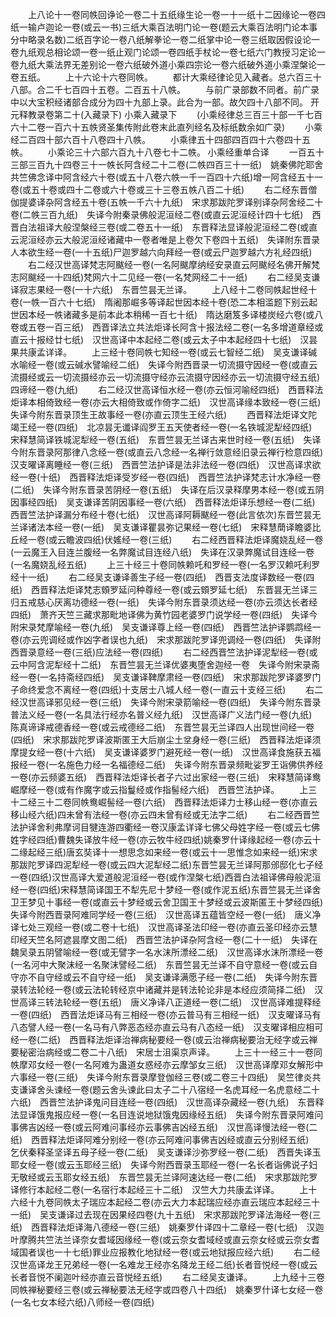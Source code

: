 <!-- { "loadSidebar": true } -->
　　上八论十一卷同帙回诤论一卷二十五纸缘生论一卷一十一纸十二因缘论一卷四纸一输卢迦论一卷(或云一书)三纸大乘百法明门论一卷(题云大乘百法明门论本事分中略录名数)二纸百字论一卷八纸解拳论一卷二纸掌中论一卷三纸取因假设论一卷九纸观总相论颂一卷一纸止观门论颂一卷四纸手杖论一卷七纸六门教授习定论一卷九纸大乘法界无差别论一卷六纸破外道小乘四宗论一卷六纸破外道小乘涅槃论一卷五纸。
　　上十六论十六卷同帙。
　　都计大乘经律论见入藏者。总六百三十八部。合二千七百四十五卷。二百五十八帙。
　　与前广录部数不同者。前广录中以大宝积经诸部合成分为四十九部上录。此合为一部。故欠四十八部不同。
开元释教录卷第二十(入藏录下)
小乘入藏录下
　　(小乘经律总三百三十部一千七百六十二卷一百六十五帙贤圣集传附此卷末此直列经名及标纸数余如广录)
　　小乘经二百四十部六百十八卷四十八帙。
　　小乘律五十四部四百四十六卷四十五帙。
　　小乘论三十六部六百九十八卷七十二帙。
小乘经重单合译
　　一百五十三部三百九十四卷三十一帙长阿含经二十二卷(二帙四百三十一纸)　姚秦佛陀耶舍共竺佛念译中阿含经六十卷(或五十八卷六帙一千一百四十六纸)增一阿含经五十一卷(或五十卷或四十二卷或六十卷或三十三卷五帙八百二十纸)
　　右二经东晋僧伽提婆译杂阿含经五十卷(五帙一千六十九纸)　宋求那跋陀罗译别译杂阿舍经二十卷(二帙三百九纸)　失译今附秦录佛般泥洹经二卷(或直云泥洹经计四十七纸)　西晋白法祖译大般涅槃经三卷(或二卷五十一纸)　东晋释法显译般泥洹经二卷(或直云泥洹经亦云大般泥洹经诸藏中一卷者唯是上卷欠下卷四十五纸)　失译附东晋录人本欲生经一卷(一十五纸)尸迦罗越六向拜经一卷(或云尸迦罗越六方礼经四纸)
　　右二经汉世高译梵志阿颰经一卷(一名阿颰摩纳经安录直云阿颰经名佛开解梵志阿颰经一十四纸)梵网六十二见经一卷(一名梵网经二十一纸)
　　右二经吴支谦译寂志果经一卷(一十六纸)　东晋竺昙无兰译。
　　上八经十二卷同帙起世经十卷(一帙一百六十七纸)　隋阇那崛多等译起世因本经十卷(恐二本相滥题下别云起世因本经一帙诸藏多是前本此本稍稀一百七十纸)　隋达磨笈多译楼炭经六卷(或八卷或五卷一百三纸)　西晋译法立共法炬译长阿含十报法经二卷(一名多增道章经或直云十报经廿七纸)　汉世高译中本起经二卷(或云太子中本起经四十七纸)　汉昙果共康孟详译。
　　上三经十卷同帙七知经一卷(或云七智经二纸)　吴支谦译碱水喻经一卷(或云碱水譬喻经二纸)　失译今附西晋录一切流摄守因经一卷(或直云流摄经或云一切流摄经亦云一切流摄守经亦云流摄守因经亦云一切流摄守经五纸)四谛经一卷(九纸)
　　右二经汉世高译恒水经一卷(亦云恒河喻经四纸)　西晋释法炬译本相倚致经一卷(亦云大相倚致或作倚字二纸)　汉世高译缘本致经一卷(三纸)　失译今附东晋录顶生王故事经一卷(亦直云顶生王经六纸)
　　西晋释法炬译文陀竭王经一卷(四纸)　北凉昙无谶译阎罗王五天使者经一卷(一名铁城泥犁经四纸)　宋释慧简译铁城泥犁经一卷(五纸)　东晋竺昙无兰译古来世时经一卷(五纸)　失译今附东晋录阿那律八念经一卷(或直云八念经一名禅行敛意经旧录云禅行检意四纸)　汉支曜译离睡经一卷(三纸)　西晋竺法护译是法非法经一卷(四纸)　汉世高译求欲经一卷(十纸)　西晋释法炬译受岁经一卷(四纸)　西晋竺法护译梵志计水净经一卷(二纸)　失译今附东晋录苦阴经一卷(五纸)　失译在后汉录释摩男本经一卷(或五阴因事经四纸)　吴支谦译苦阴因事经一卷(六纸)　西晋释法炬译乐想经一卷(二纸)　西晋竺法护译漏分布经十卷(七纸)　汉世高译阿耨颰经一卷(此言依次)东晋竺昙无兰译诸法本经一卷(一纸)　吴支谦译瞿昙弥记果经一卷(七纸)　宋释慧蕳译瞻婆比丘经一卷(或云瞻波四纸)伏媱经一卷(三纸)
　　右二经西晋释法炬译魔娆乱经一卷(一云魔王入目连兰腹经一名弊魔试目连经八纸)　失译在汉录弊魔试目连经一卷(一名魔娆乱经五纸)
　　上三十经三十卷同帙赖吒和罗经一卷(一名罗汉赖吒利罗经十一纸)
　　右二经吴支谦译善生子经一卷(四纸)　西晋支法度译数经一卷(四纸)　西晋释法炬译梵志頞罗延问种尊经一卷(或云頞罗延七纸)　东晋昙无兰译三归五戒慈心厌离功德经一卷(一纸)　失译今附东晋录须达经一卷(亦云须达长者经四纸)　萧齐天竺三藏求那毗地译佛为黄竹园老婆罗门说学经一卷(四纸)　失译今附宋录梵摩喻经一卷(九纸)　吴支谦译尊上经一卷(四纸)　西晋竺法护译鹦鹉经一卷(亦云兜调经或作凶字者误也九纸)　宋求那跋陀罗译兜调经一卷(四纸)　失译附西晋录意经一卷(三纸)应法经一卷(四纸)
　　右二经西晋竺法护译泥犁经一卷(或云中阿含泥犁经十二纸)　东晋竺昙无兰译优婆夷堕舍迦经一卷　失译今附宋录斋经一卷(一名持斋经四纸)　吴支谦译鞞摩肃经一卷(四纸)　宋求那跋陀罗译婆罗门子命终爱念不离经一卷(四纸)十支居士八城人经一卷(一直云十支经三纸)
　　右二经汉世高译邪见经一卷(三纸)　失译今附宋录箭喻经一卷(四纸)　失译今附东晋录普法义经一卷(一名具法行经亦名普义经九纸)　汉世高译广义法门经一卷(九纸)　陈真谛译戒德香经一卷(或云戒德经二纸)　东晋竺昙无兰译四人出现世间经一卷(四纸)　宋求那跋陀罗译波斯匿王大后崩尘土坌身经一卷(三纸)　西晋释法炬译须摩提女经一卷(十六纸)　吴支谦译婆罗门避死经一卷(一纸)　汉世高译食施获五福报经一卷(一名施色力经一名福德经二纸)　失译今附东晋录频毗娑罗王诣佛供养经一卷(亦云频婆五纸)　西晋释法炬译长者子六过出家经一卷(三纸)　宋释慧简译鸯崛摩经一卷(或有作魔字或云指鬘经或作指髻经六纸)　西晋竺法护译。
　　上三十二经三十二卷同帙鸯崛髻经一卷(六纸)　西晋释法炬译力士移山经一卷(亦直云移山经六纸)四未曾有法经一卷(亦云四未曾有经或无法字二纸)
　　右二经西晋竺法护译舍利弗摩诃目犍连游四衢经一卷汉康孟详译七佛父母姓字经一卷(或云七佛姓字经四纸)曹魏失译放牛经一卷(亦云牧牛经四纸)姚秦罗什译缘起经一卷(亦云十二缘起经三纸)唐玄奘译十一想思念如来经一卷(或云十一思惟念如来经一纸)宋求那跋陀罗译四泥犁经一卷(或云四大泥犁经二纸)东晋竺昙无兰译阿那邠邸化七子经一卷(四纸)汉世高译大爱道般泥洹经一卷(或作涅槃七纸)西晋白法祖译佛母般泥洹经一卷(四纸)宋释慧简译国王不犁先尼十梦经一卷(或作泥五纸)东晋竺昙无兰译舍卫王梦见十事经一卷(或直云十梦经或云舍卫国王十梦经或云波斯匿王十梦经四纸)　失译今附西晋录阿难同学经一卷(三纸)　汉世高译五蕴皆空经一卷(一纸)　唐义净译七处三观经一卷(或二卷十七纸)　汉世高译圣法印经一卷(亦直云圣印经亦云慧印经天竺名阿遮昙摩文图二纸)　西晋竺法护译杂阿含经一卷(二十一纸)　失译在魏吴录五阴譬喻经一卷(或无譬字一名水沫所漂经二纸)　汉世高译水沫所漂经一卷(一名河中大聚沫经一名聚沫譬经二纸)　东晋竺昙无兰译不自守意经一卷(或云自守亦不自守经或云不自守经一纸)　吴支谦译满愿子经一卷(二纸)　失译今附东晋录转法轮经一卷(或云法轮转经京中诸藏并是转法轮论非是本经应须简择二纸)　汉世高译三转法轮经一卷(五纸)　唐义净译八正道经一卷(二纸)　汉世高译难提释经一卷(四纸)　西晋法炬译马有三相经一卷(亦云普马有三相经一纸)　汉支曜译马有八态譬人经一卷(一名马有八弊恶态经亦直云马有八态经一纸)　汉支曜译相应相可经一卷(二纸)　西晋释法炬译治禅病秘要经一卷(或云治禅病秘要治无经字或云禅要秘密治病经或二卷二十八纸)　宋居士沮渠京声译。
　　上三十一经三十一卷同帙摩邓女经一卷(一名阿难为蛊道女惑经亦云摩邹女三纸)　汉世高译摩邓女解形中六事经一卷(三纸)　失译今附东晋录摩登伽经三卷(或二卷三十四纸)　吴竺律炎共支谦译舍头谏经一卷(题云舍头谏此曰太子二十八宿经一名虎耳经一名虎意经二十六纸)　西晋竺法护译鬼问目连经一卷(四纸)　汉世高译杂藏经一卷(九纸)　东晋释法显译饿鬼报应经一卷(一名目连说地狱饿鬼因缘经五纸)　失译今附东晋录阿难问事佛吉凶经一卷(或云阿难问事经亦云事佛吉凶经五纸)　汉世高译慢法经一卷(二纸)　西晋释法炬译阿难分别经一卷(亦云阿难问事佛吉凶经或直云分别经五纸)　乞伏秦释圣坚译五母子经一卷(二纸)　吴支谦译沙弥罗经一卷(二纸)　西晋失译玉耶女经一卷(或云玉耶经三纸)　失译今附西晋录玉耶经一卷(一名长者诣佛说子妇无敬经或云玉耶女经五纸)　东晋竺昙无兰译阿速达经一卷(二纸)　宋求那跋陀罗译修行本起经二卷(一名宿行本起经三十二纸)　汉竺大力共康孟详译。
　　上十六经十九卷同帙太子瑞应本起经二卷(亦云大力本起瑞应经亦直云瑞应本起经三十一纸)　吴支谦译过去现在因果经四卷(九十五纸)　宋求那跋陀罗译法海经一卷(三纸)　西晋释法炬译海八德经一卷(三纸)　姚秦罗什译四十二章经一卷(七纸)　汉迦叶摩腾共竺法兰译奈女耆域因缘经一卷(或云奈女耆域经或直云奈女经或云奈女耆域国者误也一十七纸)罪业应报教化地狱经一卷(或云地狱报应经六纸)
　　右二经汉世高译龙王兄弟经一卷(一名难龙王经亦名降龙王经二纸)长者音悦经一卷(或云长者音悦不阑迦叶经亦直云音悦经五纸)
　　右二经吴支谦译。
　　上九经十三卷同帙禅秘要经三卷(或云禅秘要法无经字或四卷八十四纸)　姚秦罗什译七女经一卷(一名七女本经六纸)八师经一卷(四纸)

